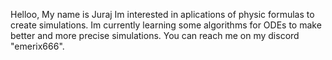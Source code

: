 Helloo, My name is Juraj
Im interested in aplications of physic formulas to create simulations.
Im currently learning some algorithms for ODEs to make better and more precise simulations.
You can reach me on my discord "emerix666".
